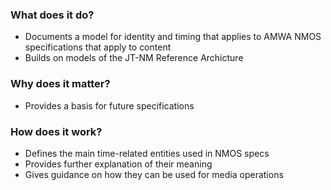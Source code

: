 ### What does it do?

- Documents a model for identity and timing that applies to AMWA NMOS specifications that apply to content
- Builds on models of the JT-NM Reference Archicture

### Why does it matter?

- Provides a basis for future specifications

### How does it work?

- Defines the main time-related entities used in NMOS specs
- Provides further explanation of their meaning
- Gives guidance on how they can be used for media operations

